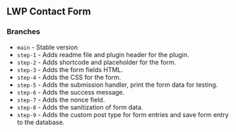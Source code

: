 ## LWP Contact Form

### Branches
- `main` - Stable version
- `step-1` - Adds readme file and plugin header for the plugin.
- `step-2` - Adds shortcode and placeholder for the form.
- `step-3` - Adds the form fields HTML.
- `step-4` - Adds the CSS for the form.
- `step-5` - Adds the submission handler, print the form data for testing.
- `step-6` - Adds the success message.
- `step-7` - Adds the nonce field.
- `step-8` - Adds the sanitization of form data.
- `step-9` - Adds the custom post type for form entries and save form entry to the database.